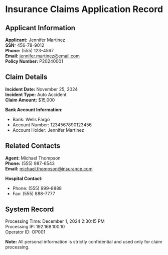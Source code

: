 # Insurance Claims Application Record

## Applicant Information

**Applicant:** Jennifer Martinez  
**SSN:** 456-78-9012  
**Phone:** (555) 123-4567  
**Email:** jennifer.martinez@email.com  
**Policy Number:** P20240001  

## Claim Details

**Incident Date:** November 25, 2024  
**Incident Type:** Auto Accident  
**Claim Amount:** $15,000  

**Bank Account Information:**
- Bank: Wells Fargo
- Account Number: 1234567890123456
- Account Holder: Jennifer Martinez

## Related Contacts

**Agent:** Michael Thompson  
**Phone:** (555) 987-6543  
**Email:** michael.thompson@insurance.com  

**Hospital Contact:**
- Phone: (555) 999-8888
- Fax: (555) 888-7777

## System Record

Processing Time: December 1, 2024 2:30:15 PM  
Processing IP: 192.168.100.10  
Operator ID: OP001

**Note:** All personal information is strictly confidential and used only for claim processing. 